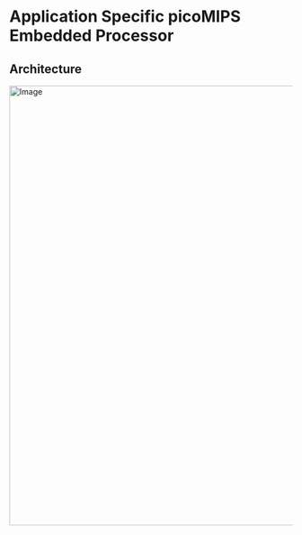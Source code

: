 # Application Specific picoMIPS Embedded Processor

## Architecture

<img width="781" alt="Image" src="https://github.com/user-attachments/assets/d69934cc-f575-428c-b377-5265eb58a7d9" />

